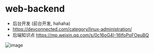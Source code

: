 # web-backend
- 后台开发 (前台开发, hahaha)
- https://devconnected.com/category/linux-administration/
- 后端知识点 https://mp.weixin.qq.com/s/0c16oG4I-16IfoPoFOeuBQ

![image](https://user-images.githubusercontent.com/20805657/158007575-8f144163-0c52-4cd9-bdd8-a694fa075c07.png)
